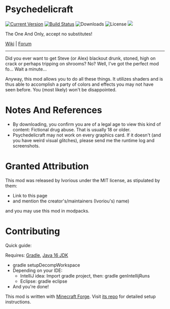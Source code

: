 Psychedelicraft
============

[![Current Version](https://img.shields.io/github/v/tag/Sollace/Psychedelicraft)](https://img.shields.io/github/v/tag/Sollace/Psychedelicraft)
[![Build Status](https://github.com/Sollace/Psychedelicraft/actions/workflows/gradle-build.yml/badge.svg)](https://github.com/Sollace/Psychedelicraft/actions/workflows/gradle-build.yml)
![Downloads](https://img.shields.io/github/downloads/Sollace/Psychedelicraft/total.svg?color=yellowgreen)
![License](https://img.shields.io/github/license/Sollace/Psychedelicraft)
![](https://img.shields.io/badge/api-fabric-orange.svg)

The One And Only, accept no substitutes!

 [Wiki](http://minecraft-psychedelicraft.wikia.com) | [Forum](http://www.minecraftforum.net/topic/563257-172-ivorius-mods-drugs-statues-flags-boxes-of-doom-hamsters/) 

----------

Did you ever want to get Steve (or Alex) blackout drunk, stoned, high on crack
or perhaps tripping on shrooms? No? Well, I've got the perfect mod fo... Wait a minute...

Anyway, this mod allows you to do all these things. It utilizes shaders and is
thus able to accomplish a party of colors and effects you may not have seen before.
You (most likely) won't be disappointed.

Notes And References
===========
 - By downloading, you confirm you are of a legal age to view this kind of content: Fictional drug abuse. That is usually 18 or older.
 - Psychedelicraft may not work on every graphics card. If it doesn't (and you have weird visual glitches), please send me the runtime log and screenshots.

Granted Attribution
============

This mod was released by Ivorious under the MIT license, as stipulated by them:
 - Link to this page
 - and mention the creator's/maintainers (Ivoriou's) name)

and you may use this mod in modpacks.

Contributing
============

Quick guide:

Requires: [Gradle](https://gradle.org), [Java 16 JDK](http://www.oracle.com/technetwork/java/javase/downloads/index.html)
* gradle setupDecompWorkspace
* Depending on your IDE:
  * IntelliJ idea: Import gradle project, then: gradle genIntellijRuns
  * Eclipse: gradle eclipse
* And you're done!

This mod is written with [Minecraft Forge](http://www.minecraftforge.net/). Visit [its repo](https://github.com/MinecraftForge/MinecraftForge) for detailed setup instructions.
